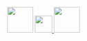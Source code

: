 <div align="center">
  <img src="https://img.shields.io/badge/%20-FFFFFF?style=flat-square&logo=&logoColor=white" height="60"/>

  <a href="https://0055kms.github.io/">
    <img src="https://img.shields.io/badge/🔗%200055kms.github.io-0a66c2?style=flat-square" height="40"/>
  </a>

  <img src="https://img.shields.io/badge/%20-FFFFFF?style=flat-square" height="60"/>
</div>
